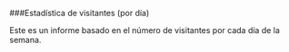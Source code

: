 ###Estadística de visitantes (por día)

Este es un informe basado en el número de visitantes por cada día de la semana.